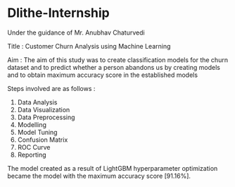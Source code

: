 # Dlithe-Internship
Under the guidance of  Mr. Anubhav Chaturvedi

Title : Customer Churn Analysis using Machine Learning

Aim : The aim of this study was to create classification models for the churn dataset and to predict whether a person abandons us by creating models and to obtain maximum accuracy score in the established models

Steps involved are as follows :

1. Data Analysis
2. Data Visualization
3. Data Preprocessing
4. Modelling
5. Model Tuning
6. Confusion Matrix
7. ROC Curve
8. Reporting 

The model created as a result of LightGBM hyperparameter optimization became the model with the maximum accuracy score [91.16%].
